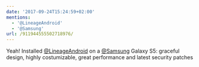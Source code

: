 ```yaml
---
date: '2017-09-24T15:24:59+02:00'
mentions:
  - '@LineageAndroid'
  - '@Samsung'
url: /911944555502718976/
---
```

Yeah! Installed [@LineageAndroid](https://twitter.com/@LineageAndroid) on a [@Samsung](https://twitter.com/@Samsung) Galaxy S5: graceful design, highly costumizable, great performance and latest security patches
